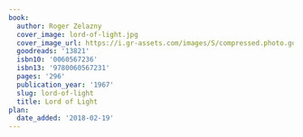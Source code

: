 ```yaml
---
book:
  author: Roger Zelazny
  cover_image: lord-of-light.jpg
  cover_image_url: https://i.gr-assets.com/images/S/compressed.photo.goodreads.com/books/1330127327l/13821._SX98_.jpg
  goodreads: '13821'
  isbn10: '0060567236'
  isbn13: '9780060567231'
  pages: '296'
  publication_year: '1967'
  slug: lord-of-light
  title: Lord of Light
plan:
  date_added: '2018-02-19'
---
```

